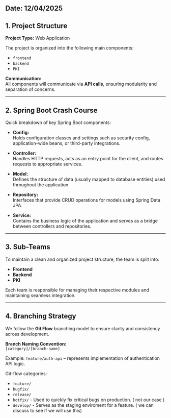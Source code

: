 ## Date: 12/04/2025

## 1. Project Structure

**Project Type:** Web Application

The project is organized into the following main components:
- `frontend`
- `backend`
- `PKI`

**Communication:**  
All components will communicate via **API calls**, ensuring modularity and separation of concerns.

---

## 2. Spring Boot Crash Course

Quick breakdown of key Spring Boot components:

- **Config:**  
  Holds configuration classes and settings such as security config, application-wide beans, or third-party integrations.

- **Controller:**  
  Handles HTTP requests, acts as an entry point for the client, and routes requests to appropriate services.

- **Model:**  
  Defines the structure of data (usually mapped to database entities) used throughout the application.

- **Repository:**  
  Interfaces that provide CRUD operations for models using Spring Data JPA.

- **Service:**  
  Contains the business logic of the application and serves as a bridge between controllers and repositories.

---

## 3. Sub-Teams

To maintain a clean and organized project structure, the team is split into:
- **Frontend**
- **Backend**
- **PKI**

Each team is responsible for managing their respective modules and maintaining seamless integration.

---

## 4. Branching Strategy

We follow the **Git Flow** branching model to ensure clarity and consistency across development.

**Branch Naming Convention:**  
`[category]/[branch-name]`  

Example: `feature/auth-api` – represents implementation of authentication API logic.

Git-flow categories:
- `feature/`
- `bugfix/`
- `release/`
- `hotfix/` - Used to quickly fix critical bugs on production. ( not our case )
- `develop/` - Serves as the staging enviroment for a feature. ( we can discuss to see if we will use this)
